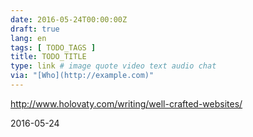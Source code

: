 ```yaml
---
date: 2016-05-24T00:00:00Z
draft: true
lang: en
tags: [ TODO_TAGS ]
title: TODO_TITLE
type: link # image quote video text audio chat
via: "[Who](http://example.com)"
---
```


<http://www.holovaty.com/writing/well-crafted-websites/>

2016-05-24

